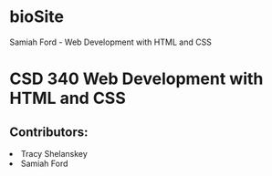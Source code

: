 # bioSite
Samiah Ford - Web Development with HTML and CSS
<h1>CSD 340 Web Development with HTML and CSS</h1>
<h2>Contributors:</h2>
<li>Tracy Shelanskey</li>
<li>Samiah Ford</li>
